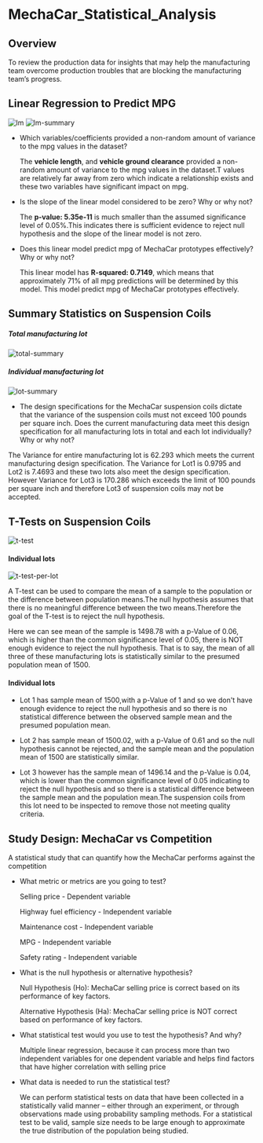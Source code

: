 # MechaCar_Statistical_Analysis
## Overview
To review the production data for insights that may help the manufacturing team overcome production troubles that are blocking the manufacturing team’s progress.
## Linear Regression to Predict MPG
![lm](https://user-images.githubusercontent.com/84524153/133928297-a261dd4c-f24d-4d2c-be1b-00c8d9771064.png)
![lm-summary](https://user-images.githubusercontent.com/84524153/133928314-8aa404ab-5aff-4eb5-9de4-abc7217b5f08.png)

- Which variables/coefficients provided a non-random amount of variance to the mpg values in the dataset?
 
  The **vehicle length**, and **vehicle ground clearance** provided a non-random amount of variance to the mpg values in the dataset.T values are relatively far away from zero       which indicate a relationship exists and these two variables have significant impact on mpg.
  
- Is the slope of the linear model considered to be zero? Why or why not?
 
  The **p-value: 5.35e-11** is much smaller than the assumed significance level of 0.05%.This indicates there is sufficient evidence to reject null hypothesis and the slope of     the linear model is not zero.

- Does this linear model predict mpg of MechaCar prototypes effectively? Why or why not?

  This linear model has **R-squared:  0.7149**, which means that approximately 71% of all mpg predictions will be determined by this model. This model  predict mpg of              MechaCar prototypes effectively.
 

## Summary Statistics on Suspension Coils
##### Total manufacturing lot
![total-summary](https://user-images.githubusercontent.com/84524153/133928986-9ec9b213-a84b-45c7-92ac-0d247c4921a1.png)
##### Individual manufacturing lot
![lot-summary](https://user-images.githubusercontent.com/84524153/133928995-ce3d2959-cfe4-4e45-b16e-50c39bf97268.png)

- The design specifications for the MechaCar suspension coils dictate that the variance of the suspension coils must not exceed 100 pounds per square inch. Does the current manufacturing data meet this design specification for all manufacturing lots in total and each lot individually? Why or why not?

The Variance for entire manufacturing lot is 62.293 which meets the current manufacturing design specification. The Variance for Lot1 is 0.9795 and Lot2 is 7.4693 and these two lots also meet the design specification. However Variance for Lot3 is 170.286 which exceeds the limit of 100 pounds per square inch and therefore Lot3 of suspension coils may not be accepted.


## T-Tests on Suspension Coils

![t-test](https://user-images.githubusercontent.com/84524153/133929002-00ec904b-4391-45cc-b08c-6247859e12b8.png)

#### Individual lots
![t-test-per-lot](https://user-images.githubusercontent.com/84524153/133929007-3436b462-4b69-4c09-9bef-09bc670be13e.png)

A T-test can be used to compare the mean of a sample to the population or the difference between population means.The null hypothesis assumes that there is no meaningful difference between the two means.Therefore the goal of the T-test is to reject the null hypothesis.

Here we can see  mean of the sample is 1498.78 with a p-Value of 0.06, which is higher than the common significance level of 0.05, there is NOT enough evidence to  reject
the null hypothesis. That is to say, the mean of all three of these manufacturing lots is statistically similar to the presumed population mean of 1500.

#### Individual lots
- Lot 1 has sample mean of 1500,with a p-Value of 1 and so we don't have enough evidence to reject the null hypothesis and so there is no statistical difference between the observed sample mean and the presumed population mean.

- Lot 2 has  sample mean of 1500.02, with a p-Value of 0.61 and so the null hypothesis cannot be rejected, and the sample mean and the population mean of 1500 are statistically similar.

- Lot 3 however has the sample mean of 1496.14 and the p-Value is 0.04, which is lower than the common significance level of 0.05 indicating to reject the null hypothesis and so there is a statistical difference between the sample mean and the population mean.The suspension coils from this lot need to be inspected to remove those not meeting quality criteria.

## Study Design: MechaCar vs Competition
A  statistical study that can quantify how the MechaCar performs against the competition

- What metric or metrics are you going to test?

   Selling price - Dependent variable

   Highway fuel efficiency - Independent variable

   Maintenance cost - Independent variable  

   MPG - Independent variable

   Safety rating - Independent variable
   
- What is the null hypothesis or alternative hypothesis?

   Null Hypothesis (Ho): MechaCar selling price is correct based on its performance of key factors.

   Alternative Hypothesis (Ha): MechaCar selling price is NOT correct based on performance of key factors.

- What statistical test would you use to test the hypothesis? And why?

   Multiple linear regression, because it can process more than two independent variables for one dependent variable and helps find factors that have higher correlation with selling price
   
- What data is needed to run the statistical test?

  We can perform statistical tests on data that have been collected in a statistically valid manner – either through an experiment, or through observations made using      probability sampling methods. For a statistical test to be valid,  sample size needs to be large enough to approximate the true distribution of the population being studied.
   
